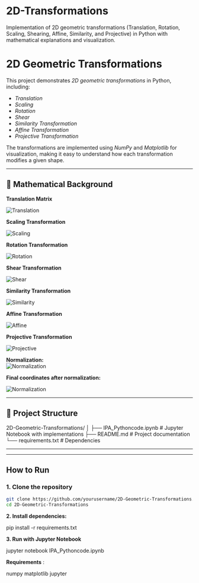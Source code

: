 # 2D-Transformations
Implementation of 2D geometric transformations (Translation, Rotation, Scaling, Shearing, Affine, Similarity, and Projective) in Python with mathematical explanations and visualization.
# 2D Geometric Transformations

This project demonstrates *2D geometric transformations* in Python, including:

- *Translation*
- *Scaling*
- *Rotation*
- *Shear*
- *Similarity Transformation*
- *Affine Transformation*
- *Projective Transformation*

The transformations are implemented using *NumPy* and *Matplotlib* for visualization, making it easy to understand how each transformation modifies a given shape.

---

## 🔹 Mathematical Background
**Translation Matrix**

![Translation](https://latex.codecogs.com/svg.latex?\begin%7Bbmatrix%7Dx%27%5C%5Cy%27%5C%5C1%5Cend%7Bbmatrix%7D=%5Cbegin%7Bbmatrix%7D1&0&t_x%5C%5C0&1&t_y%5C%5C0&0&1%5Cend%7Bbmatrix%7D\begin%7Bbmatrix%7Dx%5C%5Cy%5C%5C1%5Cend%7Bbmatrix%7D)



**Scaling Transformation**

![Scaling](https://latex.codecogs.com/svg.latex?\begin%7Bbmatrix%7Dx%27%5C%5Cy%27%5C%5C1%5Cend%7Bbmatrix%7D=%5Cbegin%7Bbmatrix%7Ds_x&0&0%5C%5C0&s_y&0%5C%5C0&0&1%5Cend%7Bbmatrix%7D\begin%7Bbmatrix%7Dx%5C%5Cy%5C%5C1%5Cend%7Bbmatrix%7D)

**Rotation Transformation**

![Rotation](https://latex.codecogs.com/svg.latex?\begin%7Bbmatrix%7Dx%27%5C%5Cy%27%5C%5C1%5Cend%7Bbmatrix%7D=%5Cbegin%7Bbmatrix%7D\cos\theta&\sin\theta&0%5C%5C-\sin\theta&\cos\theta&0%5C%5C0&0&1%5Cend%7Bbmatrix%7D\begin%7Bbmatrix%7Dx%5C%5Cy%5C%5C1%5Cend%7Bbmatrix%7D)


**Shear Transformation**

![Shear](https://latex.codecogs.com/svg.latex?\begin%7Bbmatrix%7Dx%27%5C%5Cy%27%5C%5C1%5Cend%7Bbmatrix%7D=%5Cbegin%7Bbmatrix%7D1&k_x&0%5C%5Ck_y&1&0%5C%5C0&0&1%5Cend%7Bbmatrix%7D\begin%7Bbmatrix%7Dx%5C%5Cy%5C%5C1%5Cend%7Bbmatrix%7D)

**Similarity Transformation**

![Similarity](https://latex.codecogs.com/svg.latex?\begin%7Bbmatrix%7Dx%27%5C%5Cy%27%5C%5C1%5Cend%7Bbmatrix%7D=%5Cbegin%7Bbmatrix%7Ds\cos\theta&s\sin\theta&t_x%5C%5C-s\sin\theta&s\cos\theta&t_y%5C%5C0&0&1%5Cend%7Bbmatrix%7D\begin%7Bbmatrix%7Dx%5C%5Cy%5C%5C1%5Cend%7Bbmatrix%7D)

**Affine Transformation**

![Affine](https://latex.codecogs.com/svg.latex?\begin%7Bbmatrix%7Dx%27%5C%5Cy%27%5C%5C1%5Cend%7Bbmatrix%7D=%5Cbegin%7Bbmatrix%7Da_%7B11%7D&a_%7B12%7D&t_x%5C%5Ca_%7B21%7D&a_%7B22%7D&t_y%5C%5C0&0&1%5Cend%7Bbmatrix%7D\begin%7Bbmatrix%7Dx%5C%5Cy%5C%5C1%5Cend%7Bbmatrix%7D)


**Projective Transformation**

![Projective](https://latex.codecogs.com/svg.latex?\begin%7Bbmatrix%7Dx%27%5C%5Cy%27%5C%5Cw%5Cend%7Bbmatrix%7D=%5Cbegin%7Bbmatrix%7Dh_%7B11%7D&h_%7B12%7D&h_%7B13%7D%5C%5Ch_%7B21%7D&h_%7B22%7D&h_%7B23%7D%5C%5Ch_%7B31%7D&h_%7B32%7D&h_%7B33%7D%5Cend%7Bbmatrix%7D\begin%7Bbmatrix%7Dx%5C%5Cy%5C%5C1%5Cend%7Bbmatrix%7D)

**Normalization:**  
![Normalization](https://latex.codecogs.com/svg.latex?x%27=\frac{x%27}{w},%5Cquad%20y%27=\frac{y%27}{w})


**Final coordinates after normalization:**

![Normalization](https://latex.codecogs.com/svg.latex?x%27=\frac{x%27}{w},\quad%20y%27=\frac{y%27}{w})


---

## 📂 Project Structure

2D-Geometric-Transformations/
│
├── IPA_Pythoncode.ipynb # Jupyter Notebook with implementations
├── README.md # Project documentation
└── requirements.txt # Dependencies


---


---

## How to Run

### 1. Clone the repository
```bash
git clone https://github.com/yourusername/2D-Geometric-Transformations.git
cd 2D-Geometric-Transformations
```

**2. Install dependencies:**

pip install -r requirements.txt

**3. Run with Jupyter Notebook**

jupyter notebook IPA_Pythoncode.ipynb


**Requirements** :

numpy
matplotlib
jupyter

